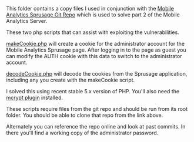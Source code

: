 This folder contains a copy files I used in conjunction with the [Mobile Analytics Sprusage Git Repo](https://github.com/warriar/git) which is used to solve part 2 of the Mobile Analytics Server.

These two php scripts that can assist with exploiting the vulnerabilities.

[makeCookie.php](./makeCookie.php) will create a cookie for the administrator account for the Mobile Analytics Sprusage page.  After logging in to the page as guest you can modify the AUTH cookie with this data to switch to the administrator account.
  
[decodeCookie.php](.//decodeCookie.php) will decode the cookies from the Sprusage application, including any you create with the makeCookie script.

I solved this using recent stable 5.x version of PHP.  You'll also need the [mcrypt plugin](../../Misc%20Files/php) installed.
  
These scripts require files from the git repo and should be run from its root folder.  You should be able to clone that repo from the link above.

Alternately you can reference the repo online and look at past commits.  In there you'll find a working copy of the administrator password.

